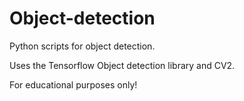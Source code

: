 # Object-detection

Python scripts for object detection.

Uses the Tensorflow Object detection library and CV2. 

For educational purposes only!
